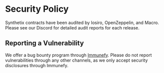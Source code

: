 # Security Policy

Synthetix contracts have been audited by Iosiro, OpenZeppelin, and Macro. Please see our Discord for detailed audit reports for each release.

## Reporting a Vulnerability

We offer a bug bounty program through [Immunefy](https://immunefi.com/bounty/synthetix/). Please do not report vulnerabilities through any other channels, as we only accept security disclosures through Immunefy.
